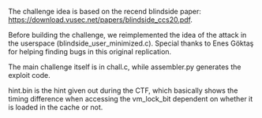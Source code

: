 The challenge idea is based on the recend blindside paper:
https://download.vusec.net/papers/blindside_ccs20.pdf.

Before building the challenge, we reimplemented the idea of the attack in the
userspace (blindside_user_minimized.c). Special thanks to Enes Göktaş for
helping finding bugs in this original replication.

The main challenge itself is in chall.c, while assembler.py generates the
exploit code.

hint.bin is the hint given out during the CTF, which basically shows the timing
difference when accessing the vm_lock_bit dependent on whether it is loaded in
the cache or not.
